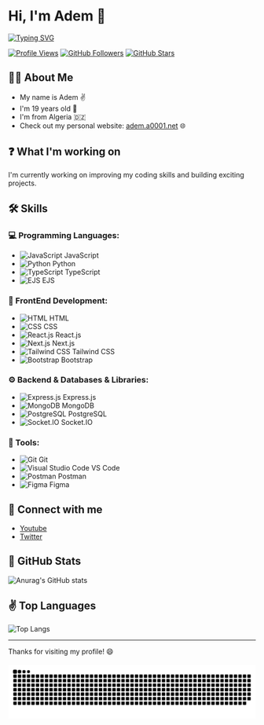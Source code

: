 # Hi, I'm Adem 👋
[![Typing SVG](https://readme-typing-svg.demolab.com?font=Fira+Code&pause=1000&color=F70C0C&background=FFFFFF00&center=true&width=435&lines=Welcom+To+My+Github+Profile;I+Am+A+MERN+Stack+Developer;I+Am+A+Frontend+developer;I+Am+A+Backend+developer)](https://git.io/typing-svg)

  [![Profile Views](https://komarev.com/ghpvc/?username=a01adem&color=58A6FF&style=for-the-badge&label=PROFILE+VIEWS)](https://github.com/wickstudio)
  [![GitHub Followers](https://img.shields.io/github/followers/a01adem?logo=github&style=for-the-badge&color=58A6FF&labelColor=0D1117&label=FOLLOWERS)](https://github.com/wickstudio?tab=followers)
  [![GitHub Stars](https://img.shields.io/github/stars/a01adem?logo=github&style=for-the-badge&color=58A6FF&labelColor=0D1117&label=STARS)](https://github.com/wickstudio?tab=repositories)

  
## 👨‍💻 About Me

*   My name is Adem ✌️
*   I'm 19 years old 👀
*   I'm from Algeria 🇩🇿
*   Check out my personal website: [adem.a0001.net](https://adem.a0001.net) 🌐

## ❓ What I'm working on


I'm currently working on improving my coding skills and building exciting projects.

## 🛠️ Skills

### 💻 Programming Languages:
*   ![JavaScript](https://img.shields.io/badge/-JavaScript-F7DF1E?logo=javascript&logoColor=black) JavaScript
*   ![Python](https://img.shields.io/badge/-Python-3776AB?logo=python&logoColor=white) Python
*   ![TypeScript](https://img.shields.io/badge/-TypeScript-3178C6?logo=typescript&logoColor=white) TypeScript
*   ![EJS](https://img.shields.io/badge/-EJS-4C4C4C?logo=ejs&logoColor=white) EJS


### 🎨 FrontEnd Development:
*   ![HTML](https://img.shields.io/badge/-HTML-E34F26?logo=html5&logoColor=white) HTML
*   ![CSS](https://img.shields.io/badge/-CSS-1572B6?logo=css3&logoColor=white) CSS
*   ![React.js](https://img.shields.io/badge/-React.js-61DAFB?logo=react&logoColor=black) React.js
*   ![Next.js](https://img.shields.io/badge/-Next.js-000000?logo=next.js&logoColor=white) Next.js
*   ![Tailwind CSS](https://img.shields.io/badge/-Tailwind%20CSS-38B2AC?logo=tailwindcss&logoColor=white) Tailwind CSS
*   ![Bootstrap](https://img.shields.io/badge/-Bootstrap-563D7C?logo=bootstrap&logoColor=white) Bootstrap

### ⚙️ Backend & Databases & Libraries:
*   ![Express.js](https://img.shields.io/badge/-Express.js-000000?logo=express&logoColor=white) Express.js
*   ![MongoDB](https://img.shields.io/badge/-MongoDB-47A248?logo=mongodb&logoColor=white) MongoDB
*   ![PostgreSQL](https://img.shields.io/badge/-PostgreSQL-4169E1?logo=postgresql&logoColor=white) PostgreSQL
*   ![Socket.IO](https://img.shields.io/badge/-Socket.IO-010101?logo=socket.io&logoColor=white) Socket.IO

### 🔧 Tools:
*   ![Git](https://img.shields.io/badge/-Git-F05032?logo=git&logoColor=white) Git
*   ![Visual Studio Code](https://img.shields.io/badge/-Visual%20Studio%20Code-0078D4?logo=visual-studio-code&logoColor=white) VS Code
*   ![Postman](https://img.shields.io/badge/-Postman-FF6C37?logo=postman&logoColor=white) Postman
*   ![Figma](https://img.shields.io/badge/-Figma-F24E1E?logo=figma&logoColor=white) Figma

## 🤝 Connect with me

*   [Youtube](https://www.youtube.com/@a01adem)<br>
*   [Twitter](https://x.com/Adem_benziden)

## 🌟 GitHub Stats

![Anurag's GitHub stats](https://github-readme-stats.vercel.app/api?username=a01adem&show_icons=true&theme=radical)

## ✌️ Top Languages

![Top Langs](https://github-readme-stats.vercel.app/api/top-langs/?username=a01adem&layout=compact)

---
Thanks for visiting my profile! 😄

  <h6>
    <picture>
      <source media="(prefers-color-scheme: dark)" srcset="https://raw.githubusercontent.com/platane/snk/output/github-contribution-grid-snake-dark.svg">
      <source media="(prefers-color-scheme: light)" srcset="https://raw.githubusercontent.com/platane/snk/output/github-contribution-grid-snake.svg">
      <img alt="github contribution grid snake animation" src="https://raw.githubusercontent.com/platane/snk/output/github-contribution-grid-snake.svg">
    </picture>
  </h6>
  

